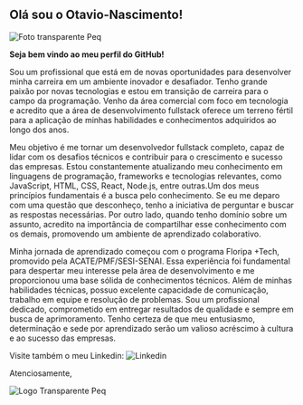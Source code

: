 ## Olá sou o Otavio-Nascimento!

![Foto transparente Peq](https://github.com/nemseibr/Otavio-Nascimento/assets/116135293/79e2c38f-e03c-4b42-a1ee-6c0179780495)

**Seja bem vindo ao meu perfil do GitHub!**

Sou um profissional que está em de novas oportunidades para desenvolver minha carreira em um ambiente inovador e desafiador. Tenho grande paixão por novas tecnologias e estou em transição de carreira para o campo da programação. Venho da área comercial com foco em tecnologia e acredito que a área de desenvolvimento fullstack oferece um terreno fértil para a aplicação de minhas habilidades e conhecimentos adquiridos ao longo dos anos.

Meu objetivo é me tornar um desenvolvedor fullstack completo, capaz de lidar com os desafios técnicos e contribuir para o crescimento e sucesso das empresas. Estou constantemente atualizando meu conhecimento em linguagens de programação, frameworks e tecnologias relevantes, como JavaScript, HTML, CSS, React, Node.js, entre outras.Um dos meus princípios fundamentais é a busca pelo conhecimento. Se eu me deparo com uma questão que desconheço, tenho a iniciativa de perguntar e buscar as respostas necessárias. Por outro lado, quando tenho domínio sobre um assunto, acredito na importância de compartilhar esse conhecimento com os demais, promovendo um ambiente de aprendizado colaborativo.

Minha jornada de aprendizado começou com o programa Floripa +Tech, promovido pela ACATE/PMF/SESI-SENAI. Essa experiência foi fundamental para despertar meu interesse pela área de desenvolvimento e me proporcionou uma base sólida de conhecimentos técnicos.
Além de minhas habilidades técnicas, possuo excelente capacidade de comunicação, trabalho em equipe e resolução de problemas. Sou um profissional dedicado, comprometido em entregar resultados de qualidade e sempre em busca de aprimoramento.
Tenho certeza de que meu entusiasmo, determinação e sede por aprendizado serão um valioso acréscimo à cultura e ao sucesso das empresas.

Visite também o meu Linkedin: ![Linkedin](https://github.com/nemseibr/Otavio-Nascimento/assets/116135293/f5233e70-f5be-4530-b89e-f539148d457c)

Atenciosamente,

![Logo Transparente Peq](https://github.com/nemseibr/Otavio-Nascimento/assets/116135293/d8371df1-c02c-4de0-ae60-18d3e1612c81)
